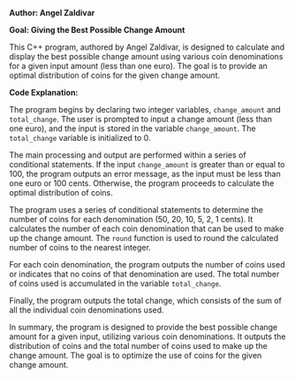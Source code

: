 **Author: Angel Zaldivar**

**Goal: Giving the Best Possible Change Amount**

This C++ program, authored by Angel Zaldivar, is designed to calculate and display the best possible change amount using various coin denominations for a given input amount (less than one euro). The goal is to provide an optimal distribution of coins for the given change amount.

**Code Explanation:**

The program begins by declaring two integer variables, `change_amount` and `total_change`. The user is prompted to input a change amount (less than one euro), and the input is stored in the variable `change_amount`. The `total_change` variable is initialized to 0.

The main processing and output are performed within a series of conditional statements. If the input `change_amount` is greater than or equal to 100, the program outputs an error message, as the input must be less than one euro or 100 cents. Otherwise, the program proceeds to calculate the optimal distribution of coins.

The program uses a series of conditional statements to determine the number of coins for each denomination (50, 20, 10, 5, 2, 1 cents). It calculates the number of each coin denomination that can be used to make up the change amount. The `round` function is used to round the calculated number of coins to the nearest integer.

For each coin denomination, the program outputs the number of coins used or indicates that no coins of that denomination are used. The total number of coins used is accumulated in the variable `total_change`.

Finally, the program outputs the total change, which consists of the sum of all the individual coin denominations used.

In summary, the program is designed to provide the best possible change amount for a given input, utilizing various coin denominations. It outputs the distribution of coins and the total number of coins used to make up the change amount. The goal is to optimize the use of coins for the given change amount.
